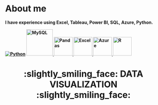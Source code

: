 # About me
<b>I have experience using Excel, Tableau, Power BI, SQL, Azure, Python.<b>
 
<p align="center">
 
[![Python](https://www.python.org/static/community_logos/python-logo.png)](https://www.w3schools.com/)
<a href="#" target="_blank"> <img src="https://www.mysql.com/common/logos/logo-mysql-170x115.png" alt="MySQL" height="85"/> </a> 
<a href="#" target="_blank"> <img src="https://upload.wikimedia.org/wikipedia/commons/thumb/e/ed/Pandas_logo.svg/2560px-Pandas_logo.svg.png" alt="Pandas" height="60"/> </a> 
<a href="#" target="_blank"> <img src="https://upload.wikimedia.org/wikipedia/commons/thumb/3/34/Microsoft_Office_Excel_%282019%E2%80%93present%29.svg/512px-Microsoft_Office_Excel_%282019%E2%80%93present%29.svg.png" alt="Excel" height="60"/> </a> 
<a href="#" target="_blank"> <img src="https://upload.wikimedia.org/wikipedia/commons/thumb/a/a8/Microsoft_Azure_Logo.svg/187px-Microsoft_Azure_Logo.svg.png" alt="Azure" height="60"/> </a> 
<a href="#" target="_blank"> <img src="https://www.r-project.org/logo/Rlogo.png" alt="R" height="60"/> </a>
 
 
</p>
 
 
<div align="center"> <h1 align="center"> :slightly_smiling_face: DATA VISUALIZATION :slightly_smiling_face:	</h1> </div>
 
